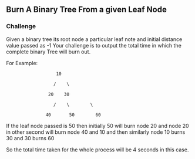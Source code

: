 ## Burn A Binary Tree From a given Leaf Node

### Challenge
Given a binary tree its root node a particular leaf note and initial distance value passed as -1
Your challenge is to output the total time in which the complete binary 
Tree will burn out.

For Example:
					   
					   10
					    
					  /    \
					  
					20	  30
					
				      /    \	    \
				    
				   40	    50        60

If the leaf node passed is 50 then initially 50 will burn node 20 and node 20 in other second will burn node 40 and 10 and then similarly node 10 burns 30 and 30 burns 60 

So the total time taken for the whole process will be 4 seconds in this case.





